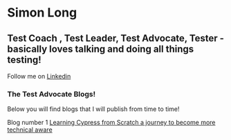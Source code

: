 # Simon Long
## Test Coach , Test Leader, Test Advocate, Tester - basically loves talking and doing all things testing!

Follow me on [Linkedin](www.linkedin.com/in/simonlongtester)


### The Test Advocate Blogs! 

Below you will find blogs that I will publish from time to time!  

Blog number 1 [Learning Cypress from Scratch  a journey to become more technical aware]( https://github.com/simonlongtester/simonlongtester.github.io/blob/master/blog1.md)


